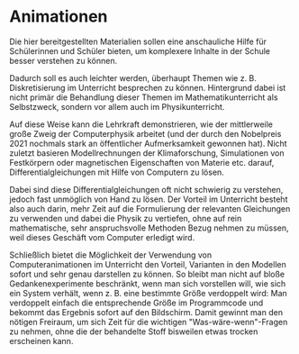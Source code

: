 # Animationen

Die hier bereitgestellten Materialien sollen eine anschauliche Hilfe für Schülerinnen und Schüler bieten, um komplexere Inhalte in der Schule besser verstehen zu können.

Dadurch soll es auch leichter werden, überhaupt Themen wie z. B. Diskretisierung im Unterricht besprechen zu können. Hintergrund dabei ist nicht primär die Behandlung dieser Themen im Mathematikunterricht als Selbstzweck, sondern vor allem auch im Physikunterricht.

Auf diese Weise kann die Lehrkraft demonstrieren, wie der mittlerweile große Zweig der Computerphysik arbeitet (und der durch den Nobelpreis 2021 nochmals stark an öffentlicher Aufmerksamkeit gewonnen hat). Nicht zuletzt basieren Modellrechnungen der Klimaforschung, Simulationen von Festkörpern oder magnetischen Eigenschaften von Materie etc. darauf, Differentialgleichungen mit Hilfe von Computern zu lösen.

Dabei sind diese Differentialgleichungen oft nicht schwierig zu verstehen, jedoch fast unmöglich von Hand zu lösen. Der Vorteil im Unterricht besteht also auch darin, mehr Zeit auf die Formulierung der relevanten Gleichungen zu verwenden und dabei die Physik zu vertiefen, ohne auf rein mathematische, sehr anspruchsvolle Methoden Bezug nehmen zu müssen, weil dieses Geschäft vom Computer erledigt wird.

Schließlich bietet die  Möglichkeit der Verwendung von Computeranimationen im Unterricht den Vorteil, Varianten in den Modellen sofort und sehr genau darstellen zu können. So bleibt man nicht auf bloße Gedankenexperimente beschränkt, wenn man sich vorstellen will, wie sich ein System verhält, wenn z. B. eine bestimmte Größe verdoppelt wird: Man verdoppelt einfach die entsprechende Größe im Programmcode und bekommt das Ergebnis sofort auf den Bildschirm. Damit gewinnt man den nötigen Freiraum, um sich Zeit für die wichtigen "Was-wäre-wenn"-Fragen zu nehmen, ohne die der behandelte Stoff bisweilen etwas trocken erscheinen kann.
